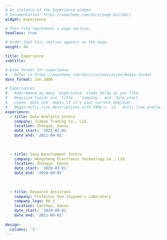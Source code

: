 ```yaml
---
# An instance of the Experience widget.
# Documentation: https://wowchemy.com/docs/page-builder/
widget: experience

# This file represents a page section.
headless: true

# Order that this section appears on the page.
weight: 40

title: Experience
subtitle:

# Date format for experience
#   Refer to https://wowchemy.com/docs/customization/#date-format
date_format: Jan 2006

# Experiences.
#   Add/remove as many `experience` items below as you like.
#   Required fields are `title`, `company`, and `date_start`.
#   Leave `date_end` empty if it's your current employer.
#   Begin multi-line descriptions with YAML's `|2-` multi-line prefix.
experience:
  - title: Data Analysis Intern
    company: Jiabao Trading Co., Ltd.
    location: Zhangye, Gansu
    date_start: '2021-01-01'
    date_end: '2021-04-01'
  
       
        
  - title: Java Development Intern
    company: Hengsheng Electronic Technology Co., Ltd. 
    location: Zhangye, Gansu
    date_start: '2020-02-01'
    date_end: '2020-04-01'
   
        
        
  - title: Research Assistant
    company: Professor Huo Jiuyuan's Laboratory
    company_logo: RA_1
    location: Lanzhou, Gansu
    date_start: '2019-09-01'
    date_end: '2021-06-01'
  
design:
  columns: '2'
---
```

